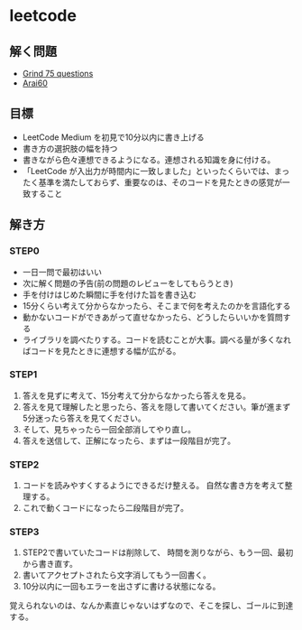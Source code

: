 # leetcode

## 解く問題
- [Grind 75 questions](https://www.techinterviewhandbook.org/grind75)
- [Arai60](https://1kohei1.com/leetcode/)

## 目標
- LeetCode Medium を初見で10分以内に書き上げる
- 書き方の選択肢の幅を持つ
- 書きながら色々連想できるようになる。連想される知識を身に付ける。
- 「LeetCode が入出力が時間内に一致しました」といったくらいでは、まったく基準を満たしておらず、重要なのは、そのコードを見たときの感覚が一致すること

## 解き方
### STEP0
- 一日一問で最初はいい
- 次に解く問題の予告(前の問題のレビューをしてもらうとき)
- 手を付けはじめた瞬間に手を付けた旨を書き込む
- 15分くらい考えて分からなかったら、そこまで何を考えたのかを言語化する
- 動かないコードができあがって直せなかったら、どうしたらいいかを質問する
- ライブラリを調べたりする。コードを読むことが大事。調べる量が多くなればコードを見たときに連想する幅が広がる。

### STEP1
1. 答えを見ずに考えて、15分考えて分からなかったら答えを見る。 
2. 答えを見て理解したと思ったら、答えを隠して書いてください。筆が進まず5分迷ったら答えを見てください。 
3. そして、見ちゃったら一回全部消してやり直し。 
4. 答えを送信して、正解になったら、まずは一段階目が完了。

### STEP2
1. コードを読みやすくするようにできるだけ整える。 自然な書き方を考えて整理する。
2. これで動くコードになったら二段階目が完了。

### STEP3
1. STEP2で書いていたコードは削除して、 時間を測りながら、もう一回、最初から書き直す。 
2. 書いてアクセプトされたら文字消してもう一回書く。
3. 10分以内に一回もエラーを出さずに書ける状態になる。

覚えられないのは、なんか素直じゃないはずなので、そこを探し、ゴールに到達する。

